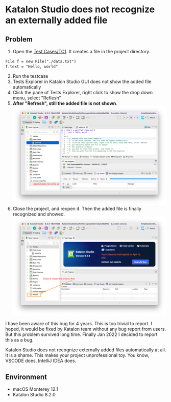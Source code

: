 # Katalon Studio does not recognize an externally added file

## Problem

1. Open the [Test Cases/TC1](Scripts/addAFile/Script1642752757717.groovy). It creates a file in the project directory.
```
File f = new File("./data.txt")
f.text = "Hello, world"
```
2. Run the testcase
3. Tests Explorer in Katalon Studio GUI does not show the added file automatically
4. Click the pane of Tests Explorer, right click to show the drop down menu, select "Reflesh"
5. **After "Refresh", still the added file is not shown**.
![Reflesh](docs/images/Refresh_does_not_show_the_file.png)
6. Close the project, and reopen it. Then the added file is finally recognized and showed.
![CloseAndReopen](docs/images/Close_and_reopen_the_project_showed_the_file.png)

I have been aware of this bug for 4 years. This is too trivial to report. I hoped, it would be fixed by Katalon team without any bug report from users. But this problem survived long time. Finally Jan 2022 I decided to report this as a bug. 

Katalon Studio does not recognize externally added files automatically at all. It is a shame. This makes your project unprofessional toy. You know, VSCODE does, IntelliJ IDEA does.

## Environment

- macOS Monterey 12.1
- Katalon Studio 8.2.0